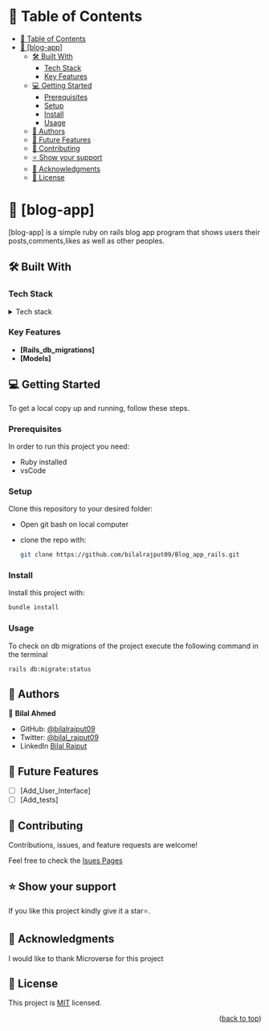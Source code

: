 <!-- TABLE OF CONTENTS -->

# 📗 Table of Contents

- [📗 Table of Contents](#-table-of-contents)
- [📖 \[blog-app\] ](#-blog-app-)
  - [🛠 Built With ](#-built-with-)
    - [Tech Stack ](#tech-stack-)
    - [Key Features ](#key-features-)
  - [💻 Getting Started ](#-getting-started-)
    - [Prerequisites](#prerequisites)
    - [Setup](#setup)
    - [Install](#install)
    - [Usage](#usage)
  - [👥 Authors ](#-authors-)
  - [🔭 Future Features ](#-future-features-)
  - [🤝 Contributing ](#-contributing-)
  - [⭐️ Show your support ](#️-show-your-support-)
  - [🙏 Acknowledgments ](#-acknowledgments-)
  - [📝 License ](#-license-)

<!-- PROJECT DESCRIPTION -->

# 📖 [blog-app] <a name="about-project"></a>

[blog-app] is a simple ruby on rails blog app program that shows users their posts,comments,likes as well as other peoples.

## 🛠 Built With <a name="built-with"></a>

### Tech Stack <a name="tech-stack"></a>

<details>
<summary>Tech stack</summary>
  <ul>
    <li><a href="https://www.ruby-lang.org/en/">Ruby</a></li>
  </ul>
</details>

### Key Features <a name="key-features"></a>

- **[Rails_db_migrations]**
- **[Models]**

<!-- GETTING STARTED -->

## 💻 Getting Started <a name="getting-started"></a>

To get a local copy up and running, follow these steps.

### Prerequisites

In order to run this project you need:

- Ruby installed
- vsCode

### Setup

Clone this repository to your desired folder:

- Open git bash on local computer
- clone the repo with:

  ```sh
  git clone https://github.com/bilalrajput09/Blog_app_rails.git
  ```

### Install

Install this project with:

```sh
bundle install
```

### Usage

To check on db migrations of the project execute the following command in the terminal

```sh
rails db:migrate:status
```

## 👥 Authors <a name="authors"></a>

👤 **Bilal Ahmed**

- GitHub: [@bilalrajput09](https://github.com/bilalrajput09)
- Twitter: [@bilal_rajput09](https://twitter.com/bilal_rajput09)
- LinkedIn [Bilal Rajput](https://www.linkedin.com/in/bilal-ahmed-18b12019a/)

<!-- FUTURE FEATURES -->

## 🔭 Future Features <a name="future-features"></a>

- [ ] [Add_User_Interface]
- [ ] [Add_tests]

<!-- CONTRIBUTING -->

## 🤝 Contributing <a name="contributing"></a>

Contributions, issues, and feature requests are welcome!

Feel free to check the [Isues Pages](https://github.com/bilalrajput09/Blog_app_rails/issues)

<!-- SUPPORT -->

## ⭐️ Show your support <a name="support"></a>

If you like this project kindly give it a star⭐️.

<!-- ACKNOWLEDGEMENTS -->

## 🙏 Acknowledgments <a name="acknowledgements"></a>

I would like to thank Microverse for this project

<!-- LICENSE -->

## 📝 License <a name="license"></a>

This project is [MIT](./license) licensed.

<p align="right">(<a href="#readme-top">back to top</a>)</p>
